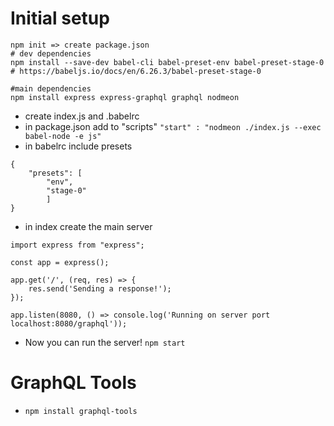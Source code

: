 # Initial setup

```
npm init => create package.json
# dev dependencies 
npm install --save-dev babel-cli babel-preset-env babel-preset-stage-0
# https://babeljs.io/docs/en/6.26.3/babel-preset-stage-0

#main dependencies
npm install express express-graphql graphql nodmeon
```

* create index.js and .babelrc
* in package.json add to "scripts" ```"start" : "nodmeon ./index.js --exec babel-node -e js"```
* in babelrc include presets 
  
```
{
    "presets": [
        "env",
        "stage-0"
        ]
}
```
* in index create the main server
```
import express from "express";

const app = express();

app.get('/', (req, res) => {
    res.send('Sending a response!');
});

app.listen(8080, () => console.log('Running on server port localhost:8080/graphql'));
```

* Now you can run the server! `npm start` 

# GraphQL Tools
* `npm install graphql-tools`

